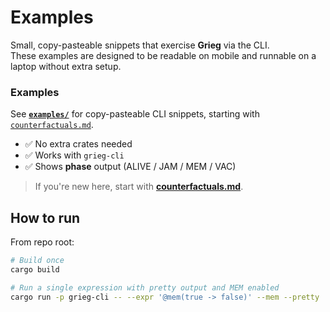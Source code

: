 # Examples

Small, copy-pasteable snippets that exercise **Grieg** via the CLI.  
These examples are designed to be readable on mobile and runnable on a laptop without extra setup.


### Examples
See **[`examples/`](examples/)** for copy-pasteable CLI snippets, starting with  
[`counterfactuals.md`](examples/counterfactuals.md).

- ✅ No extra crates needed  
- ✅ Works with `grieg-cli`  
- ✅ Shows **phase** output (ALIVE / JAM / MEM / VAC)  

> If you're new here, start with **[counterfactuals.md](./counterfactuals.md)**.

## How to run

From repo root:

```bash
# Build once
cargo build

# Run a single expression with pretty output and MEM enabled
cargo run -p grieg-cli -- --expr '@mem(true -> false)' --mem --pretty


